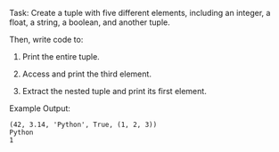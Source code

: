 Task:
Create a tuple with five different elements, including an integer, a float, a string, a boolean, and another tuple. 

Then, write code to:

1. Print the entire tuple.

2. Access and print the third element.

3. Extract the nested tuple and print its first element.

Example Output:

```
(42, 3.14, 'Python', True, (1, 2, 3))
Python
1
```
